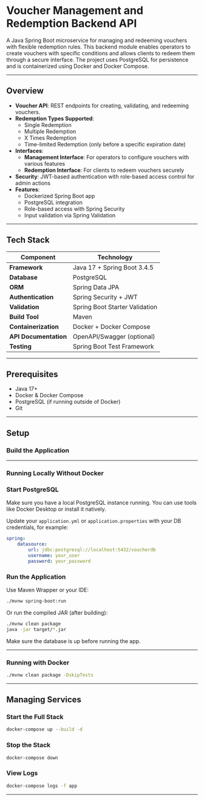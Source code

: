 # Voucher Management and Redemption Backend API

A Java Spring Boot microservice for managing and redeeming vouchers with flexible redemption rules. This backend module enables operators to create vouchers with specific conditions and allows clients to redeem them through a secure interface. The project uses PostgreSQL for persistence and is containerized using Docker and Docker Compose.

---

## Overview

-   **Voucher API**: REST endpoints for creating, validating, and redeeming vouchers.
-   **Redemption Types Supported**:
    -   Single Redemption
    -   Multiple Redemption
    -   X Times Redemption
    -   Time-limited Redemption (only before a specific expiration date)
-   **Interfaces**:
    -   **Management Interface**: For operators to configure vouchers with various features
    -   **Redemption Interface**: For clients to redeem vouchers securely
-   **Security**: JWT-based authentication with role-based access control for admin actions
-   **Features**:
    -   Dockerized Spring Boot app
    -   PostgreSQL integration
    -   Role-based access with Spring Security
    -   Input validation via Spring Validation

---

## Tech Stack

| Component             | Technology                     |
| --------------------- | ------------------------------ |
| **Framework**         | Java 17 + Spring Boot 3.4.5    |
| **Database**          | PostgreSQL                     |
| **ORM**               | Spring Data JPA                |
| **Authentication**    | Spring Security + JWT          |
| **Validation**        | Spring Boot Starter Validation |
| **Build Tool**        | Maven                          |
| **Containerization**  | Docker + Docker Compose        |
| **API Documentation** | OpenAPI/Swagger (optional)     |
| **Testing**           | Spring Boot Test Framework     |

---

## Prerequisites

-   Java 17+
-   Docker & Docker Compose
-   PostgreSQL (if running outside of Docker)
-   Git

---

## Setup

### Build the Application

---

### Running Locally Without Docker

### Start PostgreSQL

Make sure you have a local PostgreSQL instance running. You can use tools like Docker Desktop or install it natively.

Update your `application.yml` or `application.properties` with your DB credentials, for example:

```yaml
spring:
    datasource:
        url: jdbc:postgresql://localhost:5432/voucherdb
        username: your_user
        password: your_password
```

### Run the Application

Use Maven Wrapper or your IDE:

```bash
./mvnw spring-boot:run
```

Or run the compiled JAR (after building):

```bash
./mvnw clean package
java -jar target/*.jar
```

Make sure the database is up before running the app.

---

### Running with Docker

```bash
./mvnw clean package -DskipTests
```

---

## Managing Services

### Start the Full Stack

```bash
docker-compose up --build -d
```

### Stop the Stack

```bash
docker-compose down
```

### View Logs

```bash
docker-compose logs -f app
```

---
